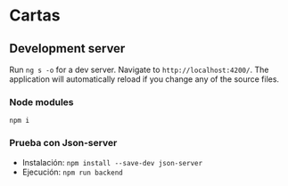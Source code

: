 # Cartas

## Development server

Run `ng s -o` for a dev server. Navigate to `http://localhost:4200/`. The application will automatically reload if you change any of the source files.


### Node modules
`npm i`

### Prueba con Json-server
- Instalación: `npm install --save-dev json-server`
- Ejecución: `npm run backend`
